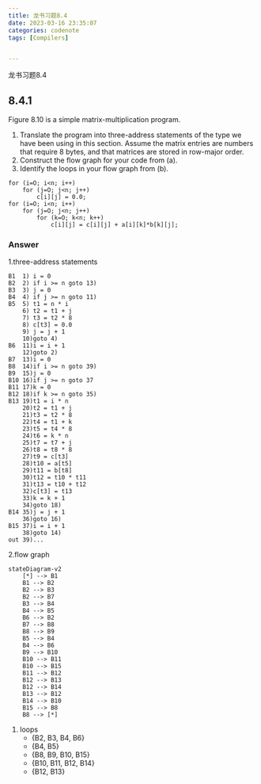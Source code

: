 ```yaml
---
title: 龙书习题8.4
date: 2023-03-16 23:35:07
categories: codenote
tags: [Compilers]


---
```


龙书习题8.4

<!--more-->

## 8.4.1

Figure 8.10 is a simple matrix-multiplication program.

1. Translate the program into three-address statements of the type we have been using in this section. Assume the matrix entries are numbers that require 8 bytes, and that matrices are stored in row-major order.
2. Construct the flow graph for your code from (a).
3. Identify the loops in your flow graph from (b).

```
for (i=O; i<n; i++)
    for (j=O; j<n; j++)
        c[i][j] = 0.0;
for (i=O; i<n; i++)
    for (j=O; j<n; j++)
        for (k=O; k<n; k++)
            c[i][j] = c[i][j] + a[i][k]*b[k][j];
```

### Answer

1.three-address statements

```
B1	1) i = 0
B2	2) if i >= n goto 13)
B3	3) j = 0
B4	4) if j >= n goto 11)
B5	5) t1 = n * i
	6) t2 = t1 + j
	7) t3 = t2 * 8
	8) c[t3] = 0.0
	9) j = j + 1
	10)goto 4)
B6	11)i = i + 1
	12)goto 2) 
B7	13)i = 0
B8	14)if i >= n goto 39)
B9	15)j = 0
B10	16)if j >= n goto 37
B11	17)k = 0
B12	18)if k >= n goto 35)
B13	19)t1 = i * n
	20)t2 = t1 + j
	21)t3 = t2 * 8
	22)t4 = t1 + k
	23)t5 = t4 * 8
	24)t6 = k * n
	25)t7 = t7 + j
	26)t8 = t8 * 8
	27)t9 = c[t3]
	28)t10 = a[t5]
	29)t11 = b[t8]
	30)t12 = t10 * t11
	31)t13 = t10 + t12
	32)c[t3] = t13
	33)k = k + 1
	34)goto 18)
B14	35)j = j + 1
	36)goto 16)
B15	37)i = i + 1
	38)goto 14)
out	39)...
```

2.flow graph

```mermaid
stateDiagram-v2
    [*] --> B1
    B1 --> B2
    B2 --> B3
    B2 --> B7
    B3 --> B4
    B4 --> B5
    B6 --> B2
    B7 --> B8
    B8 --> B9
    B5 --> B4
    B4 --> B6
    B9 --> B10
    B10 --> B11
    B10 --> B15
    B11 --> B12
    B12 --> B13
    B12 --> B14
    B13 --> B12
    B14 --> B10
    B15 --> B8
    B8 --> [*]
```
1. loops
   - {B2, B3, B4, B6}
   - {B4, B5}
   - {B8, B9, B10, B15}
   - {B10, B11, B12, B14}
   - {B12, B13}